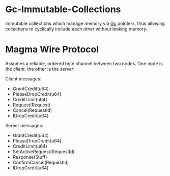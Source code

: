 # Gc-Immutable-Collections

Immutable collections which manage memory via [Gc](https://docs.rs/gc/0.3.6/gc/struct.Gc.html) pointers, thus allowing collections to cyclically include each other without leaking memory.




# Magma Wire Protocol

Assumes a reliable, ordered byte channel between two nodes. One node is the *client*, the other is the *server*.




Client messages:

- GrantCredit(u64)
- PleaseDropCredit(u64)
- CreditLimit(u64)
- Request(Request)
- Cancel(RequestId)
- IDropCredit(u64)

Server messages:

- GrantCredit(u64)
- PleaseDropCredit(u64)
- CreditLimit(u64)
- SetActiveRequest(RequestId)
- Response(Stuff)
- ConfirmCancel(RequestId)
- IDropCredit(u64)
